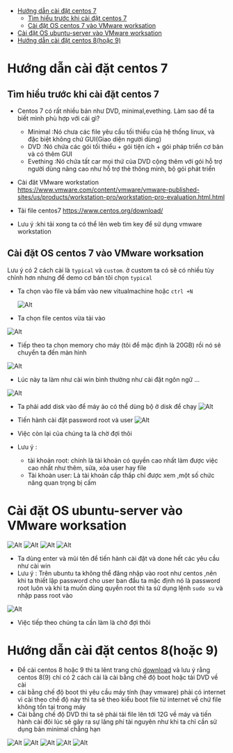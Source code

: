 - [Hướng dẫn cài đặt centos 7](#hướng-dẫn-cài-đặt-centos-7)
  - [Tìm hiểu trước khi cài đặt centos 7](#tìm-hiểu-trước-khi-cài-đặt-centos-7)
  - [Cài đặt OS centos 7 vào VMware worksation](#cài-đặt-os-centos-7-vào-vmware-worksation)
- [Cài đặt OS ubuntu-server vào VMware worksation](#cài-đặt-os-ubuntu-server-vào-vmware-worksation)
- [Hướng dẫn cài đặt centos 8(hoặc 9)](#hướng-dẫn-cài-đặt-centos-8hoặc-9)

# Hướng dẫn cài đặt centos 7
## Tìm hiểu trước khi cài đặt centos 7
- Centos 7 có rất nhiều bản như DVD, minimal,evething. Làm sao để ta biết mình phù hợp với cái gì?
  - Minimal :Nó chưa các file yêu cầu tối thiểu của hệ thống linux, và đặc biệt không chứ GUI(Giao diện người dùng)
  - DVD :Nó chứa các gói tối thiểu + gói tiện ích + gói pháp triển cơ bản và có thêm GUI
  - Evething :Nó chứa tất car mọi thứ của DVD cộng thêm với gói hỗ trợ người dùng nâng cao như hỗ trợ thẻ thông minh, bộ gói phát triển 

- Cài đăt VMware workstation 
https://www.vmware.com/content/vmware/vmware-published-sites/us/products/workstation-pro/workstation-pro-evaluation.html.html
- Tải file centos7 
https://www.centos.org/download/
- Lưu ý :khi tải xong ta có thể lên web tìm key để sử dụng vmware workstation
## Cài đặt OS centos 7 vào VMware worksation
Lưu ý có 2 cách cài là `typical` và `custom`. ở custom ta có sẽ có nhiều tùy chỉnh hơn nhưng để demo cơ bản tôi chọn `typical`

- Ta chọn vào file và bấm vào new vitualmachine hoặc `ctrl +N`

  ![Alt](/thuctap/anh/Screenshot_112.png)
- Ta chọn file centos vừa tải vào 

 ![Alt](/thuctap/anh/Screenshot_117.png)

 - Tiếp theo ta chọn memory cho máy (tôi để mặc định là 20GB) rồi nó sẽ chuyển ta đến màn hình

![Alt](/thuctap/anh/Screenshot_118.png)
- Lúc này ta làm như cài win bình thường như cài đặt ngôn ngữ ...

![Alt](/thuctap/anh/Screenshot_119.png)
- Ta phải add disk vào để máy ảo có thể dùng bộ ở disk để chạy
![Alt](/thuctap/anh/Screenshot_120.png)
- Tiến hành cài đặt password root và user
![Alt](/thuctap/anh/Screenshot_121.png)
- Việc còn lại của chúng ta là chờ đợi thôi

- Lưu ý : 
  - tài khoản root: chính là tài khoản có quyền cao nhất làm được việc cao nhất như thêm, sửa, xóa user hay file
  - Tài khoàn user: Là tài khoản cấp thấp chỉ được xem ,một số chức năng quan trọng bị cấm

# Cài đặt OS ubuntu-server vào VMware worksation

  ![Alt](/thuctap/anh/Screenshot_122.png)
  ![Alt](/thuctap/anh/Screenshot_123.png)
  ![Alt](/thuctap/anh/Screenshot_124.png)
  ![Alt](/thuctap/anh/Screenshot_125.png)
- Ta dùng enter và mũi tên để tiến hành cài đặt và done hết các yêu cầu như cài win
- Lưu ý : Trên ubuntu ta không thể đăng nhập vào root như centos ,nên khi ta thiết lập password cho user ban đầu ta mặc định nó là password root luôn và khi ta muốn dùng quyền root thì ta sử dụng lệnh `sudo su` và nhập pass root vào

![Alt](/thuctap/anh/Screenshot_126.png)
- Việc tiếp theo chúng ta cần làm là chờ đợi thôi

# Hướng dẫn cài đặt centos 8(hoặc 9)
- Để cài centos 8 hoặc 9 thì ta lênt trang chủ [download](https://www.centos.org/download/) và lưu ý rằng centos 8(9) chỉ có 2 cách cài là cài bằng chế độ boot hoặc tải DVD về cài
- cài bằng chế độ boot thì yêu cầu máy tính (hay vmware) phải có internet vì cài theo chế độ này thì ta sẽ theo kiểu boot file từ internet về chứ file không tồn tại trong máy
- Cài bằng chế độ DVD thì ta sẽ phải tải file lên tới 12G về máy và tiến hành cài đôi lúc sẽ gây ra sự lãng phí tài nguyên như khi ta chỉ cần sử dụng bản minimal chẳng hạn

![Alt](/thuctap/anh/Screenshot_161.png)
![Alt](/thuctap/anh/Screenshot_162.png)
![Alt](/thuctap/anh/Screenshot_163.png)
![Alt](/thuctap/anh/Screenshot_164.png)
![Alt](/thuctap/anh/Screenshot_165.png)
